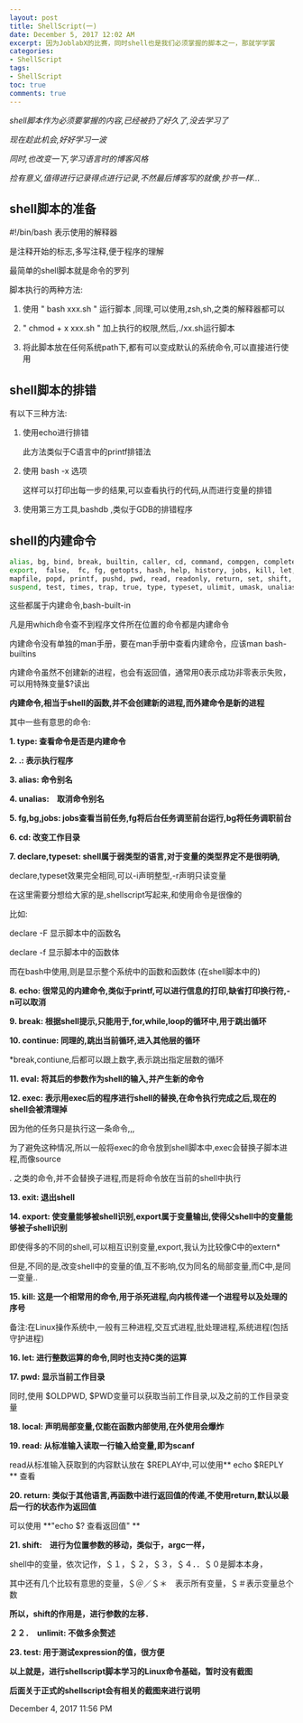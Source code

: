 ```yaml
---
layout: post
title: ShellScript(一)
date: December 5, 2017 12:02 AM
excerpt: 因为JoblabX的比赛，同时shell也是我们必须掌握的脚本之一，那就学学罢
categories:
- ShellScript
tags:
- ShellScript
toc: true
comments: true
---
```


*shell脚本作为必须要掌握的内容,已经被扔了好久了,没去学习了*

*现在趁此机会,好好学习一波*

*同时,也改变一下,学习语言时的博客风格*

*捡有意义,值得进行记录得点进行记录,不然最后博客写的就像,抄书一样...*

## shell脚本的准备

\#!/bin/bash   表示使用的解释器

是注释开始的标志,多写注释,便于程序的理解

最简单的shell脚本就是命令的罗列

脚本执行的两种方法:

1. 使用 " bash xxx.sh " 运行脚本 ,同理,可以使用,zsh,sh,之类的解释器都可以

2. " chmod + x xxx.sh " 加上执行的权限,然后,./xx.sh运行脚本 

3. 将此脚本放在任何系统path下,都有可以变成默认的系统命令,可以直接进行使用

## shell脚本的排错

有以下三种方法:

1. 使用echo进行排错

	此方法类似于C语言中的printf排错法

2. 使用 bash -x 选项

	这样可以打印出每一步的结果,可以查看执行的代码,从而进行变量的排错

3. 使用第三方工具,bashdb ,类似于GDB的排错程序

## shell的内建命令

```bash
alias, bg, bind, break, builtin, caller, cd, command, compgen, complete, compopt, continue, declare, dirs,  disown,  echo,  enable,  eval,  exec,  exit,
export,  false,  fc, fg, getopts, hash, help, history, jobs, kill, let, local, logout,
mapfile, popd, printf, pushd, pwd, read, readonly, return, set, shift, shopt,  source,
suspend, test, times, trap, true, type, typeset, ulimit, umask, unalias, unset, wait -
```

这些都属于内建命令,bash-built-in

凡是用which命令查不到程序文件所在位置的命令都是内建命令

内建命令没有单独的man手册，要在man手册中查看内建命令，应该man bash-builtins

内建命令虽然不创建新的进程，也会有返回值，通常用0表示成功非零表示失败，可以用特殊变量$?读出

**内建命令,相当于shell的函数,并不会创建新的进程,而外建命令是新的进程**

其中一些有意思的命令:

**1. type: 查看命令是否是内建命令**

**2. .: 表示执行程序**

**3. alias: 命令别名**

**4. unalias:　取消命令别名**

**5. fg,bg,jobs: jobs查看当前任务,fg将后台任务调至前台运行,bg将任务调职前台**

**6. cd: 改变工作目录**

**7. declare,typeset: shell属于弱类型的语言,对于变量的类型界定不是很明确,**

declare,typeset效果完全相同,可以-i声明整型,-r声明只读变量


在这里需要分想给大家的是,shellscript写起来,和使用命令是很像的

比如: 

declare -F 显示脚本中的函数名

declare -f 显示脚本中的函数体

而在bash中使用,则是显示整个系统中的函数和函数体 (在shell脚本中的)

**8. echo: 很常见的内建命令,类似于printf,可以进行信息的打印,缺省打印换行符,-n可以取消**

**9. break: 根据shell提示,只能用于,for,while,loop的循环中,用于跳出循环**

**10. continue: 同理的,跳出当前循环,进入其他层的循环**

*break,contiune,后都可以跟上数字,表示跳出指定层数的循环

**11. eval: 将其后的参数作为shell的输入,并产生新的命令**

**12. exec: 表示用exec后的程序进行shell的替换,在命令执行完成之后,现在的shell会被清理掉**

因为他的任务只是执行这一条命令,,,

为了避免这种情况,所以一般将exec的命令放到shell脚本中,exec会替换子脚本进程,而像source

. 之类的命令,并不会替换子进程,而是将命令放在当前的shell中执行

**13. exit: 退出shell**

**14. export: 使变量能够被shell识别,export属于变量输出,使得父shell中的变量能够被子shell识别**

即使得多的不同的shell,可以相互识别变量,export,我认为比较像C中的extern*

但是,不同的是,改变shell中的变量的值,互不影响,仅为同名的局部变量,而C中,是同一变量..

**15. kill: 这是一个相常用的命令,用于杀死进程,向内核传递一个进程号以及处理的序号**

备注:在Linux操作系统中,一般有三种进程,交互式进程,批处理进程,系统进程(包括守护进程)

**16. let: 进行整数运算的命令,同时也支持C类的运算**

**17. pwd: 显示当前工作目录**

同时,使用 $OLDPWD, $PWD变量可以获取当前工作目录,以及之前的工作目录变量

**18. local: 声明局部变量,仅能在函数内部使用,在外使用会爆炸**

**19. read: 从标准输入读取一行输入给变量,即为scanf**

read从标准输入获取到的内容默认放在 $REPLAY中,可以使用** echo $REPLY ** 查看

**20. return: 类似于其他语言,再函数中进行返回值的传递,不使用return,默认以最后一行的状态作为返回值**

可以使用 **"echo $? 查看返回值" **

**21. shift:　进行为位置参数的移动，类似于，argc一样，**

shell中的变量，依次记作，＄１，＄２，＄３，＄４．．＄０是脚本本身，

其中还有几个比较有意思的变量，＄＠／＄＊　表示所有变量，＄＃表示变量总个数

**所以，shift的作用是，进行参数的左移．**

**２２．　unlimit: 不做多余赘述**

**23. test: 用于测试expression的值，很方便**

**以上就是，进行shellscript脚本学习的Linux命令基础，暂时没有截图**

**后面关于正式的shellscript会有相关的截图来进行说明**

December 4, 2017 11:56 PM
